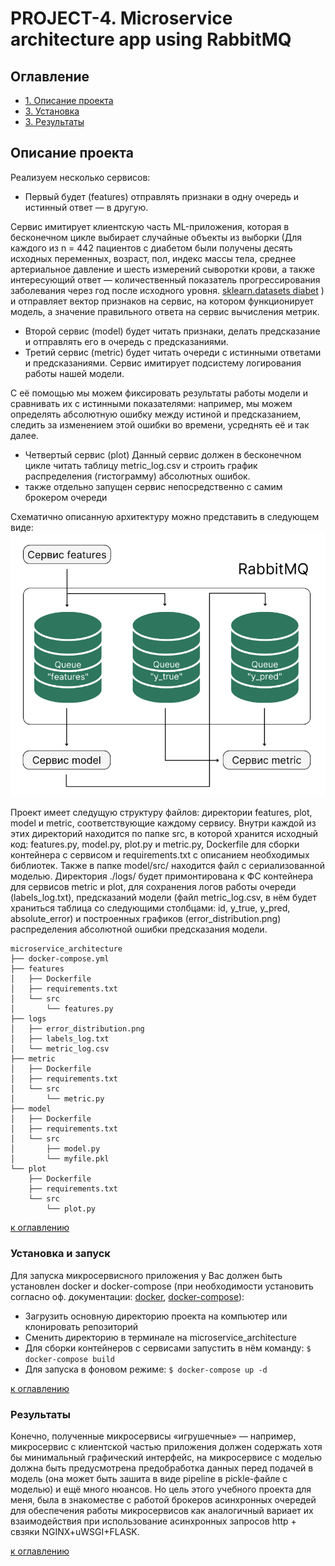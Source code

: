 # PROJECT-4. Microservice architecture app using RabbitMQ

## Оглавление  
* [1. Описание проекта](README.md#Описание-проекта)
* [3. Установка](README.md#Установка-и-запуск)
* [3. Результаты](README.md#Результаты)    

## Описание проекта    

Реализуем несколько сервисов:

- Первый будет (features) отправлять признаки в одну очередь и истинный ответ — в другую.

Сервис имитирует клиентскую часть ML-приложения, которая в бесконечном цикле выбирает случайные объекты из выборки (Для каждого из n = 442 пациентов с диабетом были получены десять исходных переменных, возраст, пол, индекс массы тела, среднее артериальное давление и шесть измерений сыворотки крови, а также интересующий ответ — количественный показатель прогрессирования заболевания через год после исходного уровня. [sklearn.datasets diabet](https://scikit-learn.ru/7-1-toy-datasets/?ysclid=lqqhlk85qo42338031) ) и отправляет вектор признаков на сервис, на котором функционирует модель, а значение правильного ответа на сервис вычисления метрик.
- Второй сервис (model) будет читать признаки, делать предсказание и отправлять его в очередь с предсказаниями.
- Третий сервис (metric) будет читать очереди с истинными ответами и предсказаниями. 
Сервис имитирует подсистему логирования работы нашей модели.

 С её помощью мы можем фиксировать результаты работы модели и сравнивать их с истинными показателями: например, мы можем определять абсолютную ошибку между истиной и предсказанием, следить за изменением этой ошибки во времени, усреднять её и так далее.
- Четвертый сервис (plot) Данный сервис должен в бесконечном цикле читать таблицу metric_log.csv и строить график распределения (гистограмму) абсолютных ошибок. 
- также отдельно запущен сервис непосредственно с самим брокером очереди 

Схематично описанную архитектуру можно представить в следующем виде:
![Alt text](image.png)

Проект имеет следущую структуру файлов: директории features, plot, model и metric, соответствующие каждому сервису. Внутри каждой из этих директорий находится по папке src, в которой хранится исходный код: features.py, model.py, plot.py и metric.py, Dockerfile для сборки контейнера с сервисом и requirements.txt с описанием необходимых библиотек. Также в папке model/src/  находится файл с сериализованной моделью.  Директория ./logs/ будет примонтирована к ФС контейнера для сервисов metric и plot, для сохранения логов работы очереди (labels_log.txt), предсказаний модели (файл metric_log.csv, в нём будет храниться таблица со следующими столбцами: id, y_true, y_pred, absolute_error) и построенных графиков (error_distribution.png) распределения абсолютной ошибки предсказания модели.
```
microservice_architecture
├── docker-compose.yml
├── features
│   ├── Dockerfile
│   ├── requirements.txt
│   └── src
│       └── features.py
├── logs
│   ├── error_distribution.png
│   ├── labels_log.txt
│   └── metric_log.csv
├── metric
│   ├── Dockerfile
│   ├── requirements.txt
│   └── src
│       └── metric.py
├── model
│   ├── Dockerfile
│   ├── requirements.txt
│   └── src
│       ├── model.py
│       └── myfile.pkl
└── plot
    ├── Dockerfile
    ├── requirements.txt
    └── src
        └── plot.py

```

[к оглавлению](README.md#Оглавление)

### Установка и запуск

Для запуска микросервисного приложения у Вас должен быть установлен docker и docker-compose (при необходимости установить согласно оф. документации: [docker](https://docs.docker.com/engine/install/), [docker-compose](https://docs.docker.com/compose/install/standalone/)):
 
- Загрузить основную директорию проекта на компьютер или клонировать репозиторий
- Сменить директорию в терминале на microservice_architecture
- Для сборки контейнеров с сервисами запустить в нём команду: `$ docker-compose build`
- Для запуска в фоновом режиме: `$ docker-compose up -d` 

[к оглавлению](README.md#Оглавление)

### Результаты

Конечно, полученные микросервисы «игрушечные» —  например, микросервис с клиентской частью приложения должен содержать хотя бы минимальный графический интерфейс, на микросервисе с моделью должна быть предусмотрена предобработка данных перед подачей в модель (она может быть зашита в виде pipeline в pickle-файле с моделью) и ещё много нюансов. Но цель этого учебного проекта для меня, была в знакоместве с работой брокеров асинхронных очередей для обеспечения работы микросервисов как аналогичный вариает их взаимодействия при использование асинхронных запросов http + свзяки NGINX+uWSGI+FLASK.

[к оглавлению](README.md#Оглавление)


